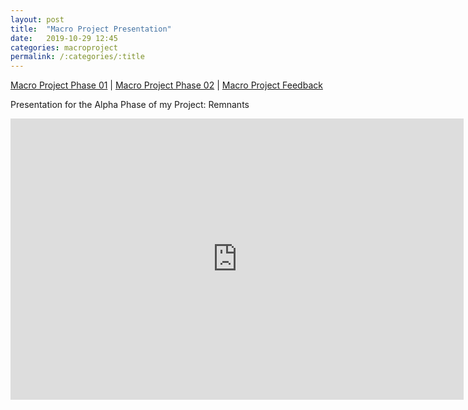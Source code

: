 ```yaml
---
layout: post
title:  "Macro Project Presentation"
date:   2019-10-29 12:45
categories: macroproject
permalink: /:categories/:title
---
```


<a href="/macroproject/Macro-Project-Phase-01">Macro Project Phase 01</a> |
<a href="/macroproject/Macro-Project-Phase-02">Macro Project Phase 02</a> |
<a href="/macroproject/Macro-Project-Feedback">Macro Project Feedback</a>

Presentation for the Alpha Phase of my Project: Remnants
<iframe src="https://docs.google.com/presentation/d/e/2PACX-1vQQdw_A8fG7K_LFG4vseIrc6GAuuxLmGQG1fnwZQFyAoka9wdp1GTrFzPY2Kgpo5K-ohSVrg9ZHklgH/embed?start=false&loop=true&delayms=3000" frameborder="0" width="725" height="450" allowfullscreen="true" mozallowfullscreen="true" webkitallowfullscreen="true"></iframe>
